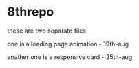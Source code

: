# 8threpo

these are two separate files 

one is a loading page animation - 19th-aug

anather one is a responsive card - 25th-aug 
